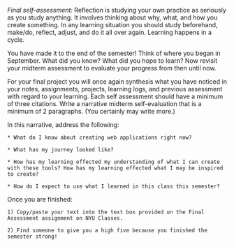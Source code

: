 *Final self-assessment:*
Reflection is studying your own practice as seriously as you study anything. It involves thinking about why, what, and how you create something. In any learning situation you should study beforehand, make/do, reflect, adjust, and do it all over again. Learning happens in a cycle.

You have made it to the end of the semester! Think of where you began in September. What did you know? What did you hope to learn? Now revisit your midterm assessment to evaluate your progress from then until now. 

For your final project you will once again synthesis what you have noticed in your notes, assignments, projects, learning logs, and previous assessment with regard to your learning. Each self assessment should have a minimum of three citations. Write a narrative midterm self-evaluation that is a minimum of 2 paragraphs. (You certainly may write more.)

In this narrative, address the following:

    * What do I know about creating web applications right now?

    * What has my journey looked like?

    * How has my learning effected my understanding of what I can create with these tools? How has my learning effected what I may be inspired to create?
    
    * How do I expect to use what I learned in this class this semester?
    
Once you are finished:
    
    1) Copy/paste your text into the text box provided on the Final Assessment assignment on NYU Classes.
    
    2) Find someone to give you a high five because you finished the semester strong!
    